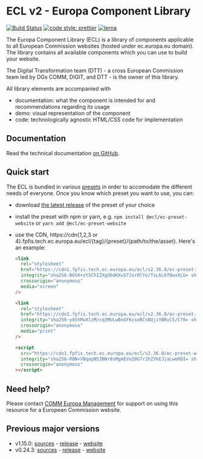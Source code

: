 # ECL v2 - Europa Component Library

[![Build Status](https://drone.fpfis.eu/api/badges/ec-europa/europa-component-library/status.svg)](https://drone.fpfis.eu/ec-europa/europa-component-library)
[![code style: prettier](https://img.shields.io/badge/code_style-prettier-ff69b4.svg?style=flat-square)](https://github.com/prettier/prettier)
[![lerna](https://img.shields.io/badge/maintained%20with-lerna-cc00ff.svg)](https://lernajs.io/)

The Europa Component Library (ECL) is a library of components applicable to all European Commission websites (hosted under ec.europa.eu domain). The library contains all available components which you can use to build your website.

The Digital Transformation team (DTT) - a cross European Commission team led by DGs COMM, DIGIT, and DTT - is the owner of this library.

All library elements are accompanied with

- documentation: what the component is intended for and recommendations regarding its usage
- demo: visual representation of the component
- code: technologically agnostic HTML/CSS code for implementation

## Documentation

Read the technical documentation [on GitHub](docs/README.md).

## Quick start

The ECL is bundled in various [presets](docs/06-presets.md) in order to accomodate the different needs of everyone. Once you know which preset you want to use, you can:

- download [the latest release](https://github.com/ec-europa/europa-component-library/releases/latest) of the preset of your choice
- install the preset with npm or yarn, e.g. `npm install @ecl/ec-preset-website` or `yarn add @ecl/ec-preset-website`
- use the CDN, https://cdn{1,2,3 or 4}.fpfis.tech.ec.europa.eu/ecl/{tag}/{preset}/{path/to/the/asset}. Here's an example:

  ```html
  <link
    rel="stylesheet"
    href="https://cdn1.fpfis.tech.ec.europa.eu/ecl/v2.36.0/ec-preset-website/styles/ecl-ec-preset-website.css"
    integrity="sha256-BGtK+zt5ChIZXgUbdKXu57Jsr0lYo/TsL6L6f0wxXLU= sha384-i38PiDjzLJYd5FPHvDAKLHZy0xPJTLsTDPFb4mZraYCaSTSvEZYM2dAfNYh6nPny sha512-KqbYg16USaHs6sGcYRqhVhpfRpkFX3WU7T/5FHjDkw1grSEpoZpdC83aAnhqisOzmpKMvNBWWm0EWHIF/iIt/A=="
    crossorigin="anonymous"
    media="screen"
  />
  ```

  ```html
  <link
    rel="stylesheet"
    href="https://cdn1.fpfis.tech.ec.europa.eu/ecl/v2.36.0/ec-preset-website/styles/ecl-ec-preset-website-print.css"
    integrity="sha256-y8ShMuXlzM/cq3MULwBoGFKcsoRCsNUjiYBRvC5/Cf0= sha384-SfngKqyvQJs4vTV7vOE8mGbg+APerTuHUKJAO84HPMJhkgNqjKQPBdzdaKy2lClk sha512-onhCqT7OPctDjXjYYb1+chEoi+sjvEdlYxKAImBQeG5qsZwgcxQmKJEEhWRMaxkJAXAhM3hvj0wlDUyBbqKxLg=="
    crossorigin="anonymous"
    media="print"
  />
  ```

  ```html
  <script
    src="https://cdn1.fpfis.tech.ec.europa.eu/ecl/v2.36.0/ec-preset-website/scripts/ecl-ec-preset-website.js"
    integrity="sha256-R8N+VBqopN53BNr8sMgmEVoI0G7r2hZYkEJjaLwmXDI= sha384-bh5JrVMOiDx7DvHit0KcTjZ4hq4D+PC8tZjoJNCvc529rikJQqJJUM9BRm0NVI/q sha512-Cg7gWRpGf291Jvh0lyjbLNcIElLjBnkxMm7z4G4Ux+xXyIvK3jOIHJpBaoyFLdTpdS4ej1loKpVKOZbzXJJVCA=="
    crossorigin="anonymous"
  ></script>
  ```

## Need help?

Please contact [COMM Europa Management](mailto:Europamanagement@ec.europa.eu) for support on using this resource for a European Commission website.

## Previous major versions

- v1.15.0: [sources](https://github.com/ec-europa/europa-component-library/tree/v1) - [release](https://github.com/ec-europa/europa-component-library/releases/tag/v1.15.0) - [website](https://ec.europa.eu/component-library/v1.15.0/)
- v0.24.3: [sources](https://github.com/ec-europa/europa-component-library/tree/v0) - [release](https://github.com/ec-europa/europa-component-library/releases/tag/v0.24.3) - [website](https://ec.europa.eu/component-library/v0.24.3/)
